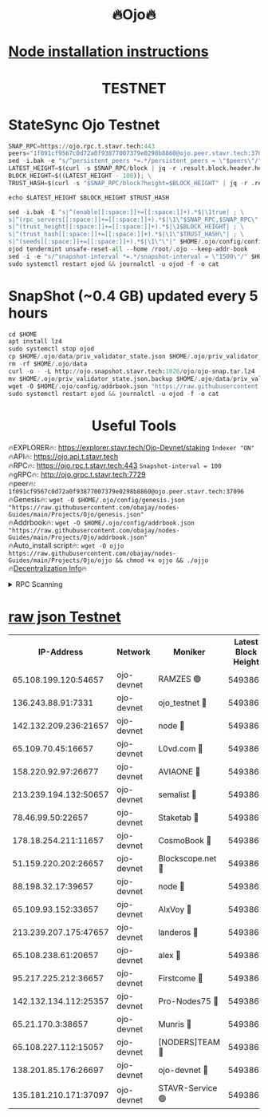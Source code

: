 <h1 align="center"> 🔥Ojo🔥</h1>

[Node installation instructions](https://github.com/obajay/nodes-Guides/tree/main/Projects/Ojo)
=

<h1 align="center"> TESTNET</h1>

# StateSync Ojo Testnet
```python
SNAP_RPC=https://ojo.rpc.t.stavr.tech:443
peers="1f091cf9567c0d72a0f93877007379e0298b8860@ojo.peer.stavr.tech:37096"
sed -i.bak -e "s/^persistent_peers *=.*/persistent_peers = \"$peers\"/" $HOME/.ojo/config/config.toml
LATEST_HEIGHT=$(curl -s $SNAP_RPC/block | jq -r .result.block.header.height); \
BLOCK_HEIGHT=$((LATEST_HEIGHT - 100)); \
TRUST_HASH=$(curl -s "$SNAP_RPC/block?height=$BLOCK_HEIGHT" | jq -r .result.block_id.hash)

echo $LATEST_HEIGHT $BLOCK_HEIGHT $TRUST_HASH

sed -i.bak -E "s|^(enable[[:space:]]+=[[:space:]]+).*$|\1true| ; \
s|^(rpc_servers[[:space:]]+=[[:space:]]+).*$|\1\"$SNAP_RPC,$SNAP_RPC\"| ; \
s|^(trust_height[[:space:]]+=[[:space:]]+).*$|\1$BLOCK_HEIGHT| ; \
s|^(trust_hash[[:space:]]+=[[:space:]]+).*$|\1\"$TRUST_HASH\"| ; \
s|^(seeds[[:space:]]+=[[:space:]]+).*$|\1\"\"|" $HOME/.ojo/config/config.toml
ojod tendermint unsafe-reset-all --home /root/.ojo --keep-addr-book
sed -i -e "s/^snapshot-interval *=.*/snapshot-interval = \"1500\"/" $HOME/.ojo/config/app.toml
sudo systemctl restart ojod && journalctl -u ojod -f -o cat
```
# SnapShot (~0.4 GB) updated every 5 hours
```python
cd $HOME
apt install lz4
sudo systemctl stop ojod
cp $HOME/.ojo/data/priv_validator_state.json $HOME/.ojo/priv_validator_state.json.backup
rm -rf $HOME/.ojo/data
curl -o - -L http://ojo.snapshot.stavr.tech:1026/ojo/ojo-snap.tar.lz4 | lz4 -c -d - | tar -x -C $HOME/.ojo --strip-components 2
mv $HOME/.ojo/priv_validator_state.json.backup $HOME/.ojo/data/priv_validator_state.json
wget -O $HOME/.ojo/config/addrbook.json "https://raw.githubusercontent.com/obajay/nodes-Guides/main/Projects/Ojo/addrbook.json"
sudo systemctl restart ojod && journalctl -u ojod -f -o cat
```
 <h1 align="center"> Useful Tools</h1>

🔥EXPLORER🔥:        https://explorer.stavr.tech/Ojo-Devnet/staking        `Indexer "ON"` \
🔥API🔥:                     https://ojo.api.t.stavr.tech \
🔥RPC🔥:                    https://ojo.rpc.t.stavr.tech:443              `Snapshot-interval = 100` \
🔥gRPC🔥:                  http://ojo.grpc.t.stavr.tech:7729 \
🔥peer🔥:                   `1f091cf9567c0d72a0f93877007379e0298b8860@ojo.peer.stavr.tech:37096` \
🔥Genesis🔥:    ```wget -O $HOME/.ojo/config/genesis.json "https://raw.githubusercontent.com/obajay/nodes-Guides/main/Projects/Ojo/genesis.json"``` \
🔥Addrbook🔥:    ```wget -O $HOME/.ojo/config/addrbook.json "https://raw.githubusercontent.com/obajay/nodes-Guides/main/Projects/Ojo/addrbook.json"``` \
🔥Auto_install script🔥: ```wget -O ojjo https://raw.githubusercontent.com/obajay/nodes-Guides/main/Projects/Ojo/ojjo && chmod +x ojjo && ./ojjo``` \
🔥[Decentralization Info](https://github.com/obajay/StateSync-snapshots/tree/main/Projects/Ojo/Decentralization)🔥



<details>
<summary>RPC Scanning</summary>

<h2 align="center"> We scan nodes in real time every 4 hours. And we provide the final result of RPC endpoints.
We cannot influence the operation of these nodes in any way. </h2>


```python
If Voting Power is higher than 0 --> then the Node is a validator of the network and may be subject to attack and be a potential threat to the chain.
```
```python
We marked such validators with a red symbol
```

</details>

[raw json Testnet](https://rpc-check.ojot.stavr.tech/ojot/rpc-ojot-result.json)
=


<table><tr><th>IP-Address</th><th>Network</th><th>Moniker</th><th>Latest Block Height</th><th>Earliest Block Height</th><th>Catching Up</th><th>Tx Index</th><th>Voting Power</th><th>Scan Time</th></tr><tr><td>65.108.199.120:54657</td><td>ojo-devnet</td><td>RAMZES 🟢</td><td>5493860</td><td>306156</td><td>False</td><td>on</td><td>0</td><td>2024-02-18T11:06:14.749022155UTC</td></tr><tr><td>136.243.88.91:7331</td><td>ojo-devnet</td><td>ojo_testnet 🔴</td><td>5493861</td><td>308845</td><td>False</td><td>on</td><td>1000</td><td>2024-02-18T11:06:23.205020189UTC</td></tr><tr><td>142.132.209.236:21657</td><td>ojo-devnet</td><td>node 🔴</td><td>5493864</td><td>350001</td><td>False</td><td>on</td><td>1999</td><td>2024-02-18T11:06:36.725294792UTC</td></tr><tr><td>65.109.70.45:16657</td><td>ojo-devnet</td><td>L0vd.com 🔴</td><td>5493865</td><td>695918</td><td>False</td><td>off</td><td>998</td><td>2024-02-18T11:06:44.966158082UTC</td></tr><tr><td>158.220.92.97:26677</td><td>ojo-devnet</td><td>AVIAONE 🔴</td><td>5493863</td><td>2754001</td><td>False</td><td>on</td><td>19926</td><td>2024-02-18T11:06:31.823683269UTC</td></tr><tr><td>213.239.194.132:50657</td><td>ojo-devnet</td><td>semalist 🔴</td><td>5493860</td><td>3223522</td><td>False</td><td>on</td><td>21037</td><td>2024-02-18T11:06:14.973252619UTC</td></tr><tr><td>78.46.99.50:22657</td><td>ojo-devnet</td><td>Staketab 🔴</td><td>5493865</td><td>4254801</td><td>False</td><td>on</td><td>1276</td><td>2024-02-18T11:06:45.254496697UTC</td></tr><tr><td>178.18.254.211:11657</td><td>ojo-devnet</td><td>CosmoBook 🔴</td><td>5493864</td><td>4392001</td><td>False</td><td>off</td><td>1047</td><td>2024-02-18T11:06:39.268971446UTC</td></tr><tr><td>51.159.220.202:26657</td><td>ojo-devnet</td><td>Blockscope.net 🔴</td><td>5493860</td><td>4425001</td><td>False</td><td>on</td><td>1917</td><td>2024-02-18T11:06:13.964974977UTC</td></tr><tr><td>88.198.32.17:39657</td><td>ojo-devnet</td><td>node 🔴</td><td>5493864</td><td>4710001</td><td>False</td><td>on</td><td>97299</td><td>2024-02-18T11:06:39.529196348UTC</td></tr><tr><td>65.109.93.152:33657</td><td>ojo-devnet</td><td>AlxVoy 🔴</td><td>5493864</td><td>4943001</td><td>False</td><td>on</td><td>4491415</td><td>2024-02-18T11:06:36.469062146UTC</td></tr><tr><td>213.239.207.175:47657</td><td>ojo-devnet</td><td>landeros 🔴</td><td>5493863</td><td>4967924</td><td>False</td><td>off</td><td>11083</td><td>2024-02-18T11:06:32.056997132UTC</td></tr><tr><td>65.108.238.61:20657</td><td>ojo-devnet</td><td>alex 🔴</td><td>5493860</td><td>5131001</td><td>False</td><td>on</td><td>11359</td><td>2024-02-18T11:06:14.356160741UTC</td></tr><tr><td>95.217.225.212:36657</td><td>ojo-devnet</td><td>Firstcome 🔴</td><td>5493861</td><td>5251946</td><td>False</td><td>on</td><td>13566</td><td>2024-02-18T11:06:20.843835957UTC</td></tr><tr><td>142.132.134.112:25357</td><td>ojo-devnet</td><td>Pro-Nodes75 🔴</td><td>5493861</td><td>5393861</td><td>False</td><td>on</td><td>24651</td><td>2024-02-18T11:06:17.921205401UTC</td></tr><tr><td>65.21.170.3:38657</td><td>ojo-devnet</td><td>Munris 🔴</td><td>5493861</td><td>5393861</td><td>False</td><td>off</td><td>20123</td><td>2024-02-18T11:06:20.376820740UTC</td></tr><tr><td>65.108.227.112:15057</td><td>ojo-devnet</td><td>[NODERS]TEAM 🔴</td><td>5493865</td><td>5393865</td><td>False</td><td>off</td><td>9999</td><td>2024-02-18T11:06:44.238346640UTC</td></tr><tr><td>138.201.85.176:26697</td><td>ojo-devnet</td><td>ojo-devnet 🔴</td><td>5493865</td><td>5393865</td><td>False</td><td>on</td><td>1000024000</td><td>2024-02-18T11:06:44.585472463UTC</td></tr><tr><td>135.181.210.171:37097</td><td>ojo-devnet</td><td>STAVR-Service 🟢</td><td>5493860</td><td>5492601</td><td>False</td><td>on</td><td>0</td><td>2024-02-18T11:06:15.551837676UTC</td></tr></table>
